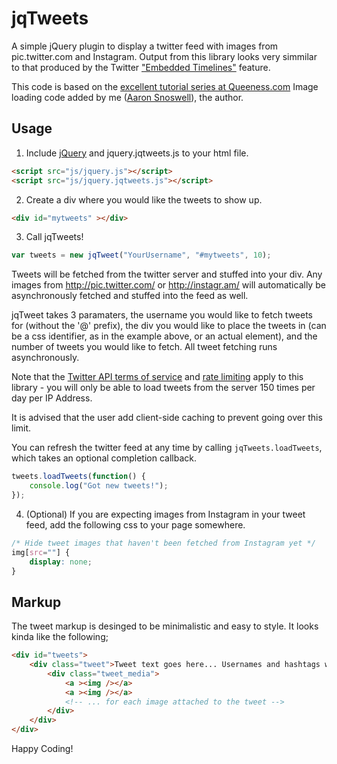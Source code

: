 # jqTweets

A simple jQuery plugin to display a twitter feed with images from
pic.twitter.com and Instagram. Output from this library looks very simmilar to
that produced by the Twitter
["Embedded Timelines"](https://dev.twitter.com/docs/embedded-timelines)
feature.

This code is based on the
[excellent tutorial series at Queeness.com](http://www.queness.com/post/8881/create-a-twitter-feed-with-attached-images-from-media-entities)
Image loading code added by me
([Aaron Snoswell](http://twitter.com/aaronsnoswell)), the author.

## Usage

 1. Include [jQuery](http://jquery.com/) and jquery.jqtweets.js to your html file.

```html
<script src="js/jquery.js"></script>
<script src="js/jquery.jqtweets.js"></script>
```

 2. Create a div where you would like the tweets to show up.

```html
<div id="mytweets" ></div>
```

 3. Call jqTweets!

```js
var tweets = new jqTweet("YourUsername", "#mytweets", 10);
```

Tweets will be fetched from the twitter server and stuffed into your div. Any
images from http://pic.twitter.com/ or http://instagr.am/ will automatically
be asynchronously fetched and stuffed into the feed as well.

jqTweet takes 3 paramaters, the username you would like to fetch tweets for
(without the '@' prefix), the div you would like to place the tweets in (can
be a css identifier, as in the example above, or an actual element), and the
number of tweets you would like to fetch. All tweet fetching runs
asynchronously.

Note that the
[Twitter API terms of service](https://dev.twitter.com/terms/api-terms) and
[rate limiting](https://dev.twitter.com/docs/rate-limiting) apply to this
library - you will only be able to load tweets from the server 150 times per
day per IP Address.

It is advised that the user add client-side caching to prevent going over this
limit.

You can refresh the twitter feed at any time by calling
`jqTweets.loadTweets`, which takes an optional completion callback.

```js
tweets.loadTweets(function() {
    console.log("Got new tweets!");
});
```

4. (Optional) If you are expecting images from Instagram in your tweet feed,
add the following css to your page somewhere.

```css
/* Hide tweet images that haven't been fetched from Instagram yet */
img[src=""] {
    display: none;
}
```

## Markup

The tweet markup is desinged to be minimalistic and easy to style. It looks
kinda like the following;

```html
<div id="tweets">
    <div class="tweet">Tweet text goes here... Usernames and hashtags will be automatically linkified
        <div class="tweet_media">
            <a ><img /></a>
            <a ><img /></a>
            <!-- ... for each image attached to the tweet -->
        </div>
    </div>
</div>
```

Happy Coding!


